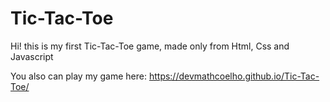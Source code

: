 # Tic-Tac-Toe

Hi! this is my first Tic-Tac-Toe game, made only from Html, Css and Javascript

You also can play my game here: https://devmathcoelho.github.io/Tic-Tac-Toe/

